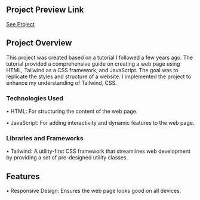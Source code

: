 ## Project Preview Link
[See Project](https://rastifar.github.io/html-tailwind-exercise-traversyMedia/)

## Project Overview

This project was created based on a tutorial I followed a few years ago.
The tutorial provided a comprehensive guide on creating a web page using HTML, Tailwind as a CSS framework, and JavaScript.
The goal was to replicate the styles and structure of a website. 
I implemented the project to enhance my understanding of Tailwind, CSS.

### Technologies Used

•  HTML: For structuring the content of the web page.

•  JavaScript: For adding interactivity and dynamic features to the web page.

### Libraries and Frameworks

•  Tailwind: A utility-first CSS framework that streamlines web development by providing 
   a set of pre-designed utility classes.

## Features
•  Responsive Design: Ensures the web page looks good on all devices.


